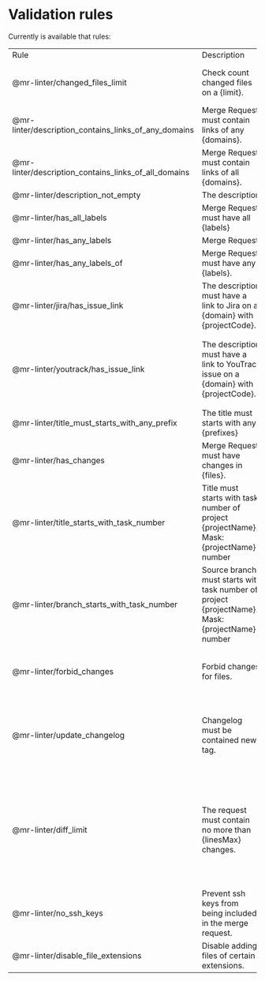 # Validation rules

Currently is available that rules:

<table>
	<tbody>
		<tr>
			<td>Rule</td>
			<td>Description</td>
			<td colspan="3">Parameters</td>
		</tr>
<tr>
<td rowspan="1">@mr-linter/changed_files_limit</td>
<td rowspan="1">Check count changed files on a {limit}.</td>
<td>limit</td>
<td>Number of maximum possible changes</td>
<td>integer</td>
</tr>
<tr>
<td rowspan="1">@mr-linter/description_contains_links_of_any_domains</td>
<td rowspan="1">Merge Request must contain links of any {domains}.</td>
<td>domains</td>
<td></td>
<td>array of strings </td>
</tr>
<tr>
<td rowspan="1">@mr-linter/description_contains_links_of_all_domains</td>
<td rowspan="1">Merge Request must contain links of all {domains}.</td>
<td>domains</td>
<td></td>
<td>array of strings </td>
</tr>
<tr>
<td rowspan="1">@mr-linter/description_not_empty</td>
<td colspan="4">The description must be filled.</td>
</tr>
<tr>
<td rowspan="1">@mr-linter/has_all_labels</td>
<td rowspan="1">Merge Request must have all {labels}</td>
<td>labels</td>
<td></td>
<td>array of strings </td>
</tr>
<tr>
<td rowspan="1">@mr-linter/has_any_labels</td>
<td colspan="4">Merge Request must have any labels.</td>
</tr>
<tr>
<td rowspan="1">@mr-linter/has_any_labels_of</td>
<td rowspan="1">Merge Request must have any {labels}.</td>
<td>labels</td>
<td></td>
<td>array of strings </td>
</tr>
<tr>
<td rowspan="2">@mr-linter/jira/has_issue_link</td>
<td rowspan="2">The description must have a link to Jira on a {domain} with {projectCode}.</td>
<td>domain</td>
<td></td>
<td>string</td>
</tr>
<tr>
    <td>projectCode</td>
    <td></td>
    <td>string</td>
</tr>
<tr>
<td rowspan="2">@mr-linter/youtrack/has_issue_link</td>
<td rowspan="2">The description must have a link to YouTrack issue on a {domain} with {projectCode}.</td>
<td>domain</td>
<td>Domain hosting the YouTrack instance</td>
<td>string</td>
</tr>
<tr>
    <td>projectCode</td>
    <td>Project code</td>
    <td>string</td>
</tr>
<tr>
<td rowspan="1">@mr-linter/title_must_starts_with_any_prefix</td>
<td rowspan="1">The title must starts with any {prefixes}</td>
<td>prefixes</td>
<td></td>
<td>array of strings </td>
</tr>
<tr>
<td rowspan="1">@mr-linter/has_changes</td>
<td rowspan="1">Merge Request must have changes in {files}.</td>
<td>changes</td>
<td></td>
<td>array of objects </td>
</tr>
<tr>
<td rowspan="1">@mr-linter/title_starts_with_task_number</td>
<td rowspan="1">Title must starts with task number of project {projectName}. Mask: {projectName}-number</td>
<td>projectName</td>
<td>Project name</td>
<td>string</td>
</tr>
<tr>
<td rowspan="1">@mr-linter/branch_starts_with_task_number</td>
<td rowspan="1">Source branch must starts with task number of project {projectName}. Mask: {projectName}-number</td>
<td>projectName</td>
<td></td>
<td>string</td>
</tr>
<tr>
<td rowspan="1">@mr-linter/forbid_changes</td>
<td rowspan="1">Forbid changes for files.</td>
<td>files</td>
<td>A set of files forbidden to be changed.</td>
<td>array of strings </td>
</tr>
<tr>
<td rowspan="2">@mr-linter/update_changelog</td>
<td rowspan="2">Changelog must be contained new tag.</td>
<td>file</td>
<td>Relative path to changelog file</td>
<td>string</td>
</tr>
<tr>
    <td>tags</td>
    <td>Tags parsing options</td>
    <td>object</td>
</tr>
<tr>
<td rowspan="2">@mr-linter/diff_limit</td>
<td rowspan="2">The request must contain no more than {linesMax} changes.</td>
<td>linesMax</td>
<td>Maximum allowed number of changed lines</td>
<td>integer</td>
</tr>
<tr>
    <td>fileLinesMax</td>
    <td>Maximum allowed number of changed lines in a file</td>
    <td>integer</td>
</tr>
<tr>
<td rowspan="1">@mr-linter/no_ssh_keys</td>
<td rowspan="1">Prevent ssh keys from being included in the merge request.</td>
<td>stopOnFirstFailure</td>
<td></td>
<td>boolean</td>
</tr>
<tr>
<td rowspan="1">@mr-linter/disable_file_extensions</td>
<td rowspan="1">Disable adding files of certain extensions.</td>
<td>extensions</td>
<td>array of file extensions</td>
<td>array of strings </td>
</tr>
</tbody>
</table>
